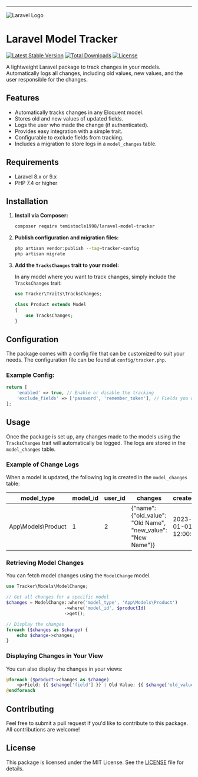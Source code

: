 
---
![Laravel Logo](https://raw.githubusercontent.com/laravel/art/master/logo-lockup/5%20SVG/2%20CMYK/1%20Full%20Color/laravel-logolockup-cmyk-red.svg)

# Laravel Model Tracker

[![Latest Stable Version](https://poser.pugx.org/temistocle1998/laravel-model-tracker/v/stable)](https://packagist.org/packages/temistocle1998/laravel-model-tracker)
[![Total Downloads](https://poser.pugx.org/temistocle1998/laravel-model-tracker/downloads)](https://packagist.org/packages/temistocle1998/laravel-model-tracker)
[![License](https://poser.pugx.org/temistocle1998/laravel-model-tracker/license)](https://packagist.org/packages/temistocle1998/laravel-model-tracker)

A lightweight Laravel package to track changes in your models. Automatically logs all changes, including old values, new values, and the user responsible for the changes.

## Features

- Automatically tracks changes in any Eloquent model.
- Stores old and new values of updated fields.
- Logs the user who made the change (if authenticated).
- Provides easy integration with a simple trait.
- Configurable to exclude fields from tracking.
- Includes a migration to store logs in a `model_changes` table.

## Requirements

- Laravel 8.x or 9.x
- PHP 7.4 or higher

## Installation

1. **Install via Composer:**

   ```bash
   composer require temistocle1998/laravel-model-tracker
   ```

2. **Publish configuration and migration files:**

   ```bash
   php artisan vendor:publish --tag=tracker-config
   php artisan migrate
   ```

3. **Add the `TracksChanges` trait to your model:**

   In any model where you want to track changes, simply include the `TracksChanges` trait:

   ```php
   use Tracker\Traits\TracksChanges;

   class Product extends Model
   {
       use TracksChanges;
   }
   ```

## Configuration

The package comes with a config file that can be customized to suit your needs. The configuration file can be found at `config/tracker.php`.

### Example Config:

```php
return [
    'enabled' => true, // Enable or disable the tracking
    'exclude_fields' => ['password', 'remember_token'], // Fields you don't want to track
];
```

## Usage

Once the package is set up, any changes made to the models using the `TracksChanges` trait will automatically be logged. The logs are stored in the `model_changes` table.

### Example of Change Logs

When a model is updated, the following log is created in the `model_changes` table:

| model_type           | model_id | user_id | changes                                                            | created_at          |
|----------------------|----------|---------|--------------------------------------------------------------------|---------------------|
| App\Models\Product    | 1        | 2       | {"name": {"old_value": "Old Name", "new_value": "New Name"}}        | 2023-01-01 12:00:00 |

### Retrieving Model Changes

You can fetch model changes using the `ModelChange` model.

```php
use Tracker\Models\ModelChange;

// Get all changes for a specific model
$changes = ModelChange::where('model_type', 'App\Models\Product')
                      ->where('model_id', $productId)
                      ->get();

// Display the changes
foreach ($changes as $change) {
    echo $change->changes;
}
```

### Displaying Changes in Your View

You can also display the changes in your views:

```php
@foreach ($product->changes as $change)
    <p>Field: {{ $change['field'] }} | Old Value: {{ $change['old_value'] }} | New Value: {{ $change['new_value'] }}</p>
@endforeach
```

## Contributing

Feel free to submit a pull request if you'd like to contribute to this package. All contributions are welcome!

## License

This package is licensed under the MIT License. See the [LICENSE](LICENSE) file for details.

